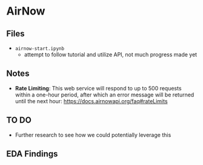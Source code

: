 # AirNow

## Files
- `airnow-start.ipynb`
    - attempt to follow tutorial and utilize API, not much progress made yet

## Notes
- **Rate Limiting**: This web service will respond to up to 500 requests within a one-hour period, after which an error message will be returned until the next hour: https://docs.airnowapi.org/faq#rateLimits

## TO DO
- Further research to see how we could potentially leverage this

## EDA Findings
